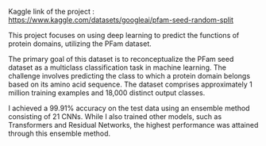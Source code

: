 Kaggle link of the project : https://www.kaggle.com/datasets/googleai/pfam-seed-random-split

This project focuses on using deep learning to predict the functions of protein domains, utilizing the PFam dataset.

The primary goal of this dataset is to reconceptualize the PFam seed dataset as a multiclass classification task in machine learning. The challenge involves predicting the class to which a protein domain belongs based on its amino acid sequence. The dataset comprises approximately 1 million training examples and 18,000 distinct output classes.

I achieved a 99.91% accuracy on the test data using an ensemble method consisting of 21 CNNs. While I also trained other models, such as Transformers and Residual Networks, the highest performance was attained through this ensemble method.